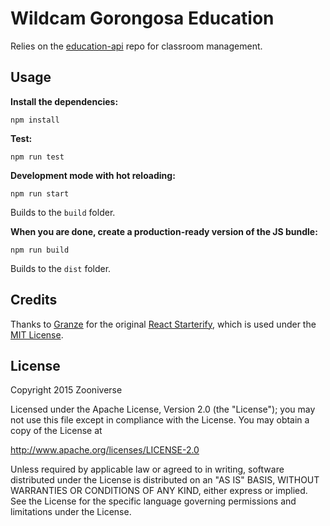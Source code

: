 # Wildcam Gorongosa Education

Relies on the [education-api](https://github.com/zooniverse/education-api) repo for classroom management.

## Usage

__Install the dependencies:__

```
npm install
```

__Test:__

```
npm run test
```

__Development mode with hot reloading:__

```
npm run start
```

Builds to the `build` folder.

__When you are done, create a production-ready version of the JS bundle:__

```
npm run build
```

Builds to the `dist` folder.

## Credits

Thanks to [Granze](https://github.com/Granze) for the original [React Starterify](https://github.com/Granze/react-starterify), which is used under the [MIT License](http://opensource.org/licenses/MIT).

## License

Copyright 2015 Zooniverse

Licensed under the Apache License, Version 2.0 (the "License");
you may not use this file except in compliance with the License.
You may obtain a copy of the License at

   http://www.apache.org/licenses/LICENSE-2.0

Unless required by applicable law or agreed to in writing, software
distributed under the License is distributed on an "AS IS" BASIS,
WITHOUT WARRANTIES OR CONDITIONS OF ANY KIND, either express or implied.
See the License for the specific language governing permissions and
limitations under the License.
